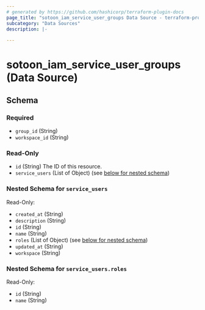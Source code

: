```yaml
---
# generated by https://github.com/hashicorp/terraform-plugin-docs
page_title: "sotoon_iam_service_user_groups Data Source - terraform-provider-sotoon"
subcategory: "Data Sources"
description: |-
  
---
```


# sotoon_iam_service_user_groups (Data Source)





<!-- schema generated by tfplugindocs -->
## Schema

### Required

- `group_id` (String)
- `workspace_id` (String)

### Read-Only

- `id` (String) The ID of this resource.
- `service_users` (List of Object) (see [below for nested schema](#nestedatt--service_users))

<a id="nestedatt--service_users"></a>
### Nested Schema for `service_users`

Read-Only:

- `created_at` (String)
- `description` (String)
- `id` (String)
- `name` (String)
- `roles` (List of Object) (see [below for nested schema](#nestedobjatt--service_users--roles))
- `updated_at` (String)
- `workspace` (String)

<a id="nestedobjatt--service_users--roles"></a>
### Nested Schema for `service_users.roles`

Read-Only:

- `id` (String)
- `name` (String)
